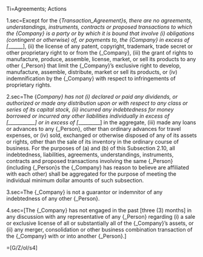 Ti=Agreements; Actions

1.sec=Except for the {_Transaction_Agreement}s, there are no agreements, understandings, instruments, contracts or proposed transactions to which the {_Company} is a party or by which it is bound that involve (i) obligations (contingent or otherwise) of, or payments to, the {_Company} in excess of [_________], (ii) the license of any patent, copyright, trademark, trade secret or other proprietary right to or from the {_Company}, (iii) the grant of rights to manufacture, produce, assemble, license, market, or sell its products to any other {_Person} that limit the {_Company}’s exclusive right to develop, manufacture, assemble, distribute, market or sell its products, or (iv) indemnification by the {_Company} with respect to infringements of proprietary rights.

2.sec=The {_Company} has not (i) declared or paid any dividends, or authorized or made any distribution upon or with respect to any class or series of its capital stock, (ii) incurred any indebtedness for money borrowed or incurred any other liabilities individually in excess of [___________] or in excess of [__________] in the aggregate, (iii) made any loans or advances to any {_Person}, other than ordinary advances for travel expenses, or (iv) sold, exchanged or otherwise disposed of any of its assets or rights, other than the sale of its inventory in the ordinary course of business. For the purposes of (a) and (b) of this Subsection 2.10, all indebtedness, liabilities, agreements, understandings, instruments, contracts and proposed transactions involving the same {_Person} (including {_Person}s the {_Company} has reason to believe are affiliated with each other) shall be aggregated for the purpose of meeting the individual minimum dollar amounts of such subsection.

3.sec=The {_Company} is not a guarantor or indemnitor of any indebtedness of any other {_Person}.

4.sec=[The {_Company} has not engaged in the past [three (3) months] in any discussion with any representative of any {_Person} regarding (i) a sale or exclusive license of all or substantially all of the {_Company}’s assets, or (ii) any merger, consolidation or other business combination transaction of the {_Company} with or into another {_Person}.] 

=[G/Z/ol/s4]
